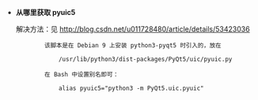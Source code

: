 * **从哪里获取 pyuic5**

   解决方法：见 http://blog.csdn.net/u011728480/article/details/53423036
   
              该脚本是在 Debian 9 上安装 python3-pyqt5 时引入的，放在 
            
                  /usr/lib/python3/dist-packages/PyQt5/uic/pyuic.py
            
              在 Bash 中设置别名即可：
            
                  alias pyuic5="python3 -m PyQt5.uic.pyuic"


